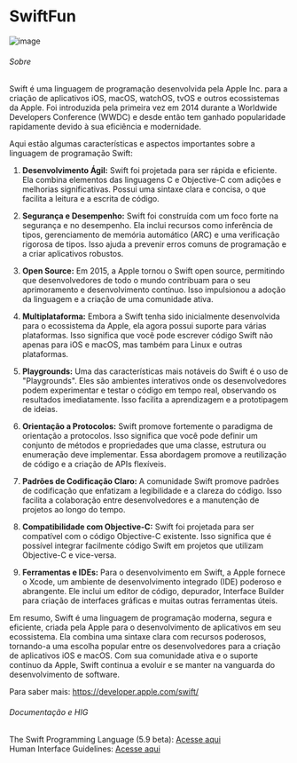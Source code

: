 <h1>SwiftFun</h1> 

![image](https://github.com/thalitaasuzy/SwiftFun/assets/112733274/fd0202b4-a59f-4b0e-9760-0bad14203a97)

<h6>Sobre</h6>
<p>Swift é uma linguagem de programação desenvolvida pela Apple Inc. para a criação de aplicativos iOS, macOS, watchOS, tvOS e outros ecossistemas da Apple. Foi introduzida pela primeira vez em 2014 durante a Worldwide Developers Conference (WWDC) e desde então tem ganhado popularidade rapidamente devido à sua eficiência e modernidade.

Aqui estão algumas características e aspectos importantes sobre a linguagem de programação Swift:

1. **Desenvolvimento Ágil:** Swift foi projetada para ser rápida e eficiente. Ela combina elementos das linguagens C e Objective-C com adições e melhorias significativas. Possui uma sintaxe clara e concisa, o que facilita a leitura e a escrita de código.

2. **Segurança e Desempenho:** Swift foi construída com um foco forte na segurança e no desempenho. Ela inclui recursos como inferência de tipos, gerenciamento de memória automático (ARC) e uma verificação rigorosa de tipos. Isso ajuda a prevenir erros comuns de programação e a criar aplicativos robustos.

3. **Open Source:** Em 2015, a Apple tornou o Swift open source, permitindo que desenvolvedores de todo o mundo contribuam para o seu aprimoramento e desenvolvimento contínuo. Isso impulsionou a adoção da linguagem e a criação de uma comunidade ativa.

4. **Multiplataforma:** Embora a Swift tenha sido inicialmente desenvolvida para o ecossistema da Apple, ela agora possui suporte para várias plataformas. Isso significa que você pode escrever código Swift não apenas para iOS e macOS, mas também para Linux e outras plataformas.

5. **Playgrounds:** Uma das características mais notáveis do Swift é o uso de "Playgrounds". Eles são ambientes interativos onde os desenvolvedores podem experimentar e testar o código em tempo real, observando os resultados imediatamente. Isso facilita a aprendizagem e a prototipagem de ideias.

6. **Orientação a Protocolos:** Swift promove fortemente o paradigma de orientação a protocolos. Isso significa que você pode definir um conjunto de métodos e propriedades que uma classe, estrutura ou enumeração deve implementar. Essa abordagem promove a reutilização de código e a criação de APIs flexíveis.

7. **Padrões de Codificação Claro:** A comunidade Swift promove padrões de codificação que enfatizam a legibilidade e a clareza do código. Isso facilita a colaboração entre desenvolvedores e a manutenção de projetos ao longo do tempo.

8. **Compatibilidade com Objective-C:** Swift foi projetada para ser compatível com o código Objective-C existente. Isso significa que é possível integrar facilmente código Swift em projetos que utilizam Objective-C e vice-versa.

9. **Ferramentas e IDEs:** Para o desenvolvimento em Swift, a Apple fornece o Xcode, um ambiente de desenvolvimento integrado (IDE) poderoso e abrangente. Ele inclui um editor de código, depurador, Interface Builder para criação de interfaces gráficas e muitas outras ferramentas úteis.

Em resumo, Swift é uma linguagem de programação moderna, segura e eficiente, criada pela Apple para o desenvolvimento de aplicativos em seu ecossistema. Ela combina uma sintaxe clara com recursos poderosos, tornando-a uma escolha popular entre os desenvolvedores para a criação de aplicativos iOS e macOS. Com sua comunidade ativa e o suporte contínuo da Apple, Swift continua a evoluir e se manter na vanguarda do desenvolvimento de software.

Para saber mais: https://developer.apple.com/swift/ </p>

<h6>Documentação e HIG</h6>
The Swift Programming Language (5.9 beta): <a href="https://docs.swift.org/swift-book/documentation/the-swift-programming-language/" > Acesse aqui</a> <br>
 Human Interface Guidelines: <a href="https://developer.apple.com/design/human-interface-guidelines"> Acesse aqui </a>
